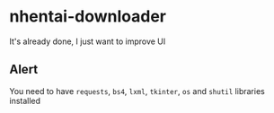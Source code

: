 # nhentai-downloader
It's already done, I just want to improve UI

## Alert
You need to have ```requests```, ```bs4```, ```lxml```, ```tkinter```, ```os``` and ```shutil``` libraries installed
